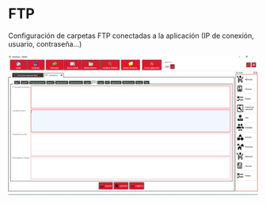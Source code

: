 # FTP

Configuración de carpetas FTP conectadas a la aplicación \(IP de conexión, usuario, contraseña...\)

![](../../../.gitbook/assets/image%20%28380%29.png)

